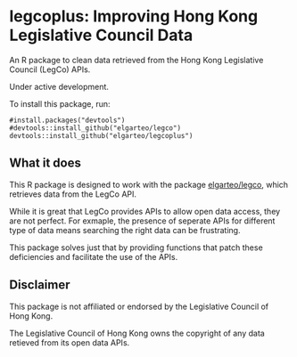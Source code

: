 # legcoplus: Improving Hong Kong Legislative Council Data
An R package to clean data retrieved from the Hong Kong Legislative Council (LegCo) APIs. 

Under active development.

To install this package, run:
```
#install.packages("devtools")
#devtools::install_github("elgarteo/legco")
devtools::install_github("elgarteo/legcoplus")
```

## What it does
This R package is designed to work with the package [elgarteo/legco](https://github.com/elgarteo/legco),
which retrieves data from the LegCo API. 

While it is great that LegCo provides APIs to allow open data access, they are not perfect.
For exmaple, the presence of seperate APIs for different type of data means searching the 
right data can be frustrating.

This package solves just that by providing functions that patch these deficiencies and facilitate 
the use of the APIs.

## Disclaimer
This package is not affiliated or endorsed by the Legislative Council of Hong Kong. 

The Legislative Council of Hong Kong owns the copyright of any data retieved from its open data APIs.
